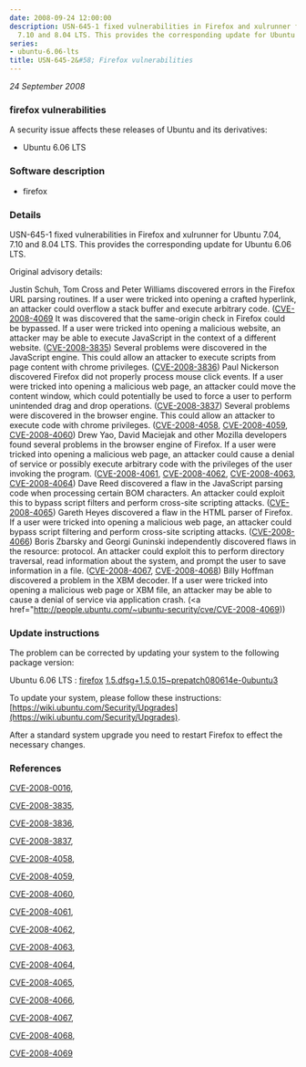 ```yaml
---
date: 2008-09-24 12:00:00
description: USN-645-1 fixed vulnerabilities in Firefox and xulrunner for Ubuntu 7.04,
  7.10 and 8.04 LTS. This provides the corresponding update for Ubuntu 6.06 LTS.
series:
- ubuntu-6.06-lts
title: USN-645-2&#58; Firefox vulnerabilities
---
```


*24 September 2008*

### firefox vulnerabilities

A security issue affects these releases of Ubuntu and its derivatives:

* Ubuntu 6.06 LTS

### Software description

* firefox 

### Details

USN-645-1 fixed vulnerabilities in Firefox and xulrunner for Ubuntu 7.04, 7.10 and 8.04 LTS. This provides the corresponding update for Ubuntu 6.06 LTS.

Original advisory details:

 Justin Schuh, Tom Cross and Peter Williams discovered errors in the Firefox URL parsing routines. If a user were tricked into opening a crafted hyperlink, an attacker could overflow a stack buffer and execute arbitrary code. ([CVE-2008-4069](http://people.ubuntu.com/~ubuntu-security/cve/CVE-2008-0016">CVE-2008-0016</a>) It was discovered that the same-origin check in Firefox could be bypassed. If a user were tricked into opening a malicious website, an attacker may be able to execute JavaScript in the context of a different website. (<a href="http://people.ubuntu.com/~ubuntu-security/cve/CVE-2008-3835">CVE-2008-3835</a>) Several problems were discovered in the JavaScript engine. This could allow an attacker to execute scripts from page content with chrome privileges. (<a href="http://people.ubuntu.com/~ubuntu-security/cve/CVE-2008-3836">CVE-2008-3836</a>) Paul Nickerson discovered Firefox did not properly process mouse click events. If a user were tricked into opening a malicious web page, an attacker could move the content window, which could potentially be used to force a user to perform unintended drag and drop operations. (<a href="http://people.ubuntu.com/~ubuntu-security/cve/CVE-2008-3837">CVE-2008-3837</a>) Several problems were discovered in the browser engine. This could allow an attacker to execute code with chrome privileges. (<a href="http://people.ubuntu.com/~ubuntu-security/cve/CVE-2008-4058">CVE-2008-4058</a>, <a href="http://people.ubuntu.com/~ubuntu-security/cve/CVE-2008-4059">CVE-2008-4059</a>, <a href="http://people.ubuntu.com/~ubuntu-security/cve/CVE-2008-4060">CVE-2008-4060</a>) Drew Yao, David Maciejak and other Mozilla developers found several problems in the browser engine of Firefox. If a user were tricked into opening a malicious web page, an attacker could cause a denial of service or possibly execute arbitrary code with the privileges of the user invoking the program. (<a href="http://people.ubuntu.com/~ubuntu-security/cve/CVE-2008-4061">CVE-2008-4061</a>, <a href="http://people.ubuntu.com/~ubuntu-security/cve/CVE-2008-4062">CVE-2008-4062</a>, <a href="http://people.ubuntu.com/~ubuntu-security/cve/CVE-2008-4063">CVE-2008-4063</a>, <a href="http://people.ubuntu.com/~ubuntu-security/cve/CVE-2008-4064">CVE-2008-4064</a>) Dave Reed discovered a flaw in the JavaScript parsing code when processing certain BOM characters. An attacker could exploit this to bypass script filters and perform cross-site scripting attacks. (<a href="http://people.ubuntu.com/~ubuntu-security/cve/CVE-2008-4065">CVE-2008-4065</a>) Gareth Heyes discovered a flaw in the HTML parser of Firefox. If a user were tricked into opening a malicious web page, an attacker could bypass script filtering and perform cross-site scripting attacks. (<a href="http://people.ubuntu.com/~ubuntu-security/cve/CVE-2008-4066">CVE-2008-4066</a>) Boris Zbarsky and Georgi Guninski independently discovered flaws in the resource: protocol. An attacker could exploit this to perform directory traversal, read information about the system, and prompt the user to save information in a file. (<a href="http://people.ubuntu.com/~ubuntu-security/cve/CVE-2008-4067">CVE-2008-4067</a>, <a href="http://people.ubuntu.com/~ubuntu-security/cve/CVE-2008-4068">CVE-2008-4068</a>) Billy Hoffman discovered a problem in the XBM decoder. If a user were tricked into opening a malicious web page or XBM file, an attacker may be able to cause a denial of service via application crash. (<a href="http://people.ubuntu.com/~ubuntu-security/cve/CVE-2008-4069)) 

### Update instructions

The problem can be corrected by updating your system to the following package version:

Ubuntu 6.06 LTS
 : [firefox](https://launchpad.net/ubuntu/+source/firefox) <span> [1.5.dfsg+1.5.0.15~prepatch080614e-0ubuntu3](https://launchpad.net/ubuntu/+source/firefox/1.5.dfsg+1.5.0.15~prepatch080614e-0ubuntu3) </span> 

To update your system, please follow these instructions: [https://wiki.ubuntu.com/Security/Upgrades](https://wiki.ubuntu.com/Security/Upgrades).

After a standard system upgrade you need to restart Firefox to effect the necessary changes. 

### References

 
 [CVE-2008-0016](http://people.ubuntu.com/~ubuntu-security/cve/CVE-2008-0016), 

 [CVE-2008-3835](http://people.ubuntu.com/~ubuntu-security/cve/CVE-2008-3835), 

 [CVE-2008-3836](http://people.ubuntu.com/~ubuntu-security/cve/CVE-2008-3836), 

 [CVE-2008-3837](http://people.ubuntu.com/~ubuntu-security/cve/CVE-2008-3837), 

 [CVE-2008-4058](http://people.ubuntu.com/~ubuntu-security/cve/CVE-2008-4058), 

 [CVE-2008-4059](http://people.ubuntu.com/~ubuntu-security/cve/CVE-2008-4059), 

 [CVE-2008-4060](http://people.ubuntu.com/~ubuntu-security/cve/CVE-2008-4060), 

 [CVE-2008-4061](http://people.ubuntu.com/~ubuntu-security/cve/CVE-2008-4061), 

 [CVE-2008-4062](http://people.ubuntu.com/~ubuntu-security/cve/CVE-2008-4062), 

 [CVE-2008-4063](http://people.ubuntu.com/~ubuntu-security/cve/CVE-2008-4063), 

 [CVE-2008-4064](http://people.ubuntu.com/~ubuntu-security/cve/CVE-2008-4064), 

 [CVE-2008-4065](http://people.ubuntu.com/~ubuntu-security/cve/CVE-2008-4065), 

 [CVE-2008-4066](http://people.ubuntu.com/~ubuntu-security/cve/CVE-2008-4066), 

 [CVE-2008-4067](http://people.ubuntu.com/~ubuntu-security/cve/CVE-2008-4067), 

 [CVE-2008-4068](http://people.ubuntu.com/~ubuntu-security/cve/CVE-2008-4068), 

 [CVE-2008-4069](http://people.ubuntu.com/~ubuntu-security/cve/CVE-2008-4069)